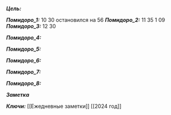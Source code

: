 
***Цель:***  

***Помидоро_1:*** 10 30
остановился на 56 
***Помидоро_2:*** 11 35
1 09
***Помидоро_3:*** 12 30

***Помидоро_4:*** 

***Помидоро_5:*** 

***Помидоро_6:*** 

***Помидоро_7:*** 

***Помидоро_8:*** 

***Заметка*** 


***Ключи:*** [[Ежедневные заметки]] [[2024 год]]
